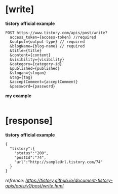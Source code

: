 
# [write]

**tistory official example**
```
POST https://www.tistory.com/apis/post/write?
  access_token={access-token} //required
  &output={output-type} // required
  &blogName={blog-name} // required
  &title={title}
  &content={content}
  &visibility={visibility}
  &category={category-id}
  &published={published}
  &slogan={slogan}
  &tag={tag}
  &acceptComment={acceptComment}
  &password={password}
```

**my example**
```
```


# [response]

**tistory official example**
```
{
  "tistory":{
    "status":"200",
    "postId":"74",
    "url":"http://sampleUrl.tistory.com/74"
  }
}
```









*refrence: https://tistory.github.io/document-tistory-apis/apis/v1/post/write.html*